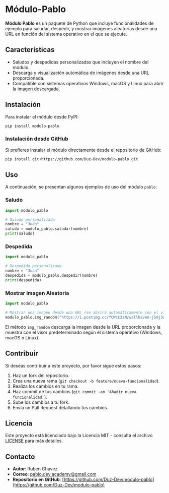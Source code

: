 # Módulo-Pablo

**Módulo Pablo** es un paquete de Python que incluye funcionalidades de ejemplo para saludar, despedir, y mostrar imágenes aleatorias desde una URL en función del sistema operativo en el que se ejecute.

## Características

- Saludos y despedidas personalizadas que incluyen el nombre del módulo.
- Descarga y visualización automática de imágenes desde una URL proporcionada.
- Compatible con sistemas operativos Windows, macOS y Linux para abrir la imagen descargada.

## Instalación

Para instalar el módulo desde PyPI:

```bash
pip install modulo-pablo
```

### Instalación desde GitHub

Si prefieres instalar el módulo directamente desde el repositorio de GitHub:

```bash
pip install git+https://github.com/Duz-Dev/modulo-pablo.git
```

## Uso

A continuación, se presentan algunos ejemplos de uso del módulo `pablo`:

### Saludo

```python
import modulo_pablo

# Saludo personalizado
nombre = "Juan"
saludo = modulo_pablo.saludar(nombre)
print(saludo)
```

### Despedida

```python
import modulo_pablo

# Despedida personalizada
nombre = "Juan"
despedida = modulo_pablo.despedir(nombre)
print(despedida)
```

### Mostrar Imagen Aleatoria

```python
import modulo_pablo

# Mostrar una imagen desde una URL (se abrirá automáticamente con el visor por defecto)
modulo_pablo.img_random("https://i.postimg.cc/YCWcC2zN/wallhaven-j5mj3w-1920x1080.png")
```

El método `img_random` descarga la imagen desde la URL proporcionada y la muestra con el visor predeterminado según el sistema operativo (Windows, macOS o Linux).

## Contribuir

Si deseas contribuir a este proyecto, por favor sigue estos pasos:

1. Haz un fork del repositorio.
2. Crea una nueva rama (`git checkout -b feature/nueva-funcionalidad`).
3. Realiza los cambios en tu rama.
4. Haz commit de tus cambios (`git commit -am 'Añadir nueva funcionalidad'`).
5. Sube los cambios a tu fork.
6. Envía un Pull Request detallando tus cambios.

## Licencia

Este proyecto está licenciado bajo la Licencia MIT - consulta el archivo [LICENSE](LICENSE) para más detalles.

## Contacto

- **Autor**: Ruben Chavez
- **Correo**: <pablo.dev.academy@gmail.com>
- **Repositorio en GitHub**: [https://github.com/Duz-Dev/modulo-pablo](https://github.com/Duz-Dev/modulo-pablo)
